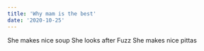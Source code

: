 ```yaml
---
title: 'Why mam is the best'
date: '2020-10-25'
---
```


She makes nice soup
She looks after Fuzz
She makes nice pittas